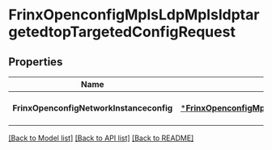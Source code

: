 # FrinxOpenconfigMplsLdpMplsldptargetedtopTargetedConfigRequest

## Properties
Name | Type | Description | Notes
------------ | ------------- | ------------- | -------------
**FrinxOpenconfigNetworkInstanceconfig** | [***FrinxOpenconfigMplsLdpMplsldptargetedtopTargetedConfig**](frinx.openconfig.mpls.ldp.mplsldptargetedtop.targeted.Config.md) |  | [optional] [default to null]

[[Back to Model list]](../README.md#documentation-for-models) [[Back to API list]](../README.md#documentation-for-api-endpoints) [[Back to README]](../README.md)


